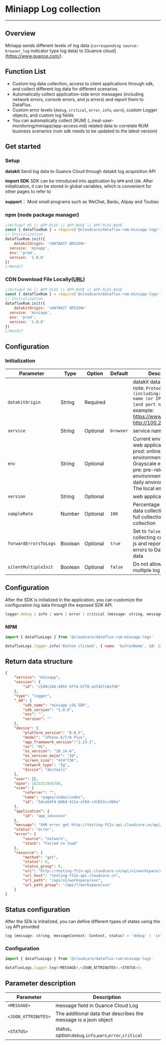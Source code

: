 # Miniapp Log collection
---

## Overview

Miniapp sends different levels of log data (` corresponding source: browser_log ` indicator type log data) to [Guance cloud] (https://www.guance.com/).

## Function List

- Custom log data collection, access to client applications through sdk, and collect different log data for different scenarios. 
- Automatically collect application-side error messages (including network errors, console errors, and js errors) and report them to DataFlux. 
- Custom error levels (` debug `, ` critical `, ` error `, ` info `, ` warn `), custom Logger objects, and custom log fields 
- You can automatically collect [RUM] (../real-user-monitoring/miniapp/app-access.md) related data to correlate RUM business scenarios (rum sdk needs to be updated to the latest version) 


## Get started

### Setup

**datakit** Send log data to Guance Cloud through datakit log acquisition API

**import SDK** SDK can be introduced into application by ` NPM ` and ` CDN `. After initialization, it can be stored in global variables, which is convenient for other pages to refer to

**support**： Most small programs such as WeChat, Baidu, Alipay and Toutiao

### npm  (node package manager)

```javascript
//#ifndef H5 || APP-PLUS || APP-NVUE || APP-PLUS-NVUE
const { datafluxRum } = require('@cloudcare/dataflux-rum-miniapp-logs')
// Initialization
datafluxRum.init({
	datakitOrigin: '<DATAKIT ORIGIN>'
  service: 'minapp',
  env: 'prod',
  version: '1.0.0'
})
//#endif
```

### CDN Download File Locally([URL](https://static.guance.com/miniapp-sdk/v1/dataflux-rum-miniapp-logs.js))

```javascript
//#ifndef H5 || APP-PLUS || APP-NVUE || APP-PLUS-NVUE
const { datafluxRum } = require('@cloudcare/dataflux-rum-miniapp-logs')
// Initialization
datafluxRum.init({
	datakitOrigin: '<DATAKIT ORIGIN>'
  service: 'miniapp',
  env: 'prod',
  version: '1.0.0'
})
//#endif
```
## Configuration

### Initialization
| **Parameter**              | **Type** | **Option** | **Default** | **Description**                                                                                                                           |
| --------------------- | -------- | ------------ | ---------- | ---------------------------------------------------------------------------------------------------------------------------------- |
| `datakitOrigin`       | String   | Required           |            | datakit data report origin note: ` Protocol (including://), domain name (or IP address) [and port number] ` For example: https://www.datakit.com, http://100.20.34.3:8088 |
| `service`             | String   | Optional           | `browser`  | service name in log                                                                                                                    |
| `env`                 | String   | Optional           |            | Current environment of web application, such as prod: online environment; Grey: Grayscale environment; pre: pre-release environment command: daily environment; local: The local environment;                          |
| `version`             | String   | Optional           |            | web application version                                                                                                                   |
| `sampleRate`          | Number   | Optional           | `100`      | Percentage of indicator data collection: ` 100 ` for full collection, ` 0 ` for no collection                                                                                  |
| `forwardErrorsToLogs` | Boolean  | Optional           | `true`     | Set to ` false `  to stop collecting console.error, js and report network errors to DataFlux log data                                                 |
| `silentMultipleInit`  | Boolean  | Optional           | `false`    | Do not allowed  initialize multiple log objects                                                                                                     |


## Configuration

After the SDK is initialized in the application, you can customize the configuration log data through the exposed SDK API. 

```javascript
logger.debug | info | warn | error | critical (message: string, messageContext = Context)
```

### NPM

```javascript
import { datafluxLogs } from '@cloudcare/dataflux-rum-miniapp-logs'

datafluxLogs.logger.info('Button clicked', { name: 'buttonName', id: 123 })
```

## Return data structure

```json
{
    "service": "miniapp",
    "session": {
        "id": "c549c2b8-4955-4f74-b7f8-a5f42fc6e79b"
    },
    "type": "logger",
    "_dd": {
        "sdk_name": "miniapp LOG SDK",
        "sdk_version": "1.0.0",
        "env": "",
        "version": ""
    },
    "device": {
        "platform_version": "8.0.5",
        "model": "iPhone 6/7/8 Plus",
        "app_framework_version":"2.23.3",
        "os": "OS",
        "os_version": "10.14.6",
        "os_version_major": "10",
        "screen_size": "414*736",
        "network_type": "3g",
        "divice": "devtools"
    },
    "user": {},
    "date": 1621321916756,
    "view": {
        "referrer": "",
        "name": "pages/index/index",
        "id": "5dce64f4-8d6d-411a-af84-c41653ccd94a"
    },
    "application": {
        "id": "app_idxxxxxx"
    },
    "message": "XHR error get http://testing-ft2x-api.cloudcare.cn/api/v1/workspace/xxx",
    "status": "error",
    "error": {
        "source": "network",
        "stack": "Failed to load"
    },
    "resource": {
        "method": "get",
        "status": 0,
        "status_group": 0,
        "url": "http://testing-ft2x-api.cloudcare.cn/api/v1/workspace/xxx",
        "url_host": "testing-ft2x-api.cloudcare.cn",
        "url_path": "/api/v1/workspace/xxx",
        "url_path_group": "/api/?/workspace/xxx"
    }
}
```

## Status configuration

After the SDk is initialized, you can define different types of states using the ` log ` API provided

```javascript
log (message: string, messageContext: Context, status? = 'debug' | 'info' | 'warning' | 'error' | 'critical')
```

### Configuration

```javascript
import { datafluxLogs } from '@cloudcare/dataflux-rum-miniapp-logs'

datafluxLogs.logger.log(<MESSAGE>,<JSON_ATTRIBUTES>,<STATUS>);
```

## Parameter description
| **Parameter**            | **Description**                                                   |
| ------------------- | ---------------------------------------------------------- |
| `<MESSAGE>`         | message field in Guance Cloud Log                             |
| `<JSON_ATTRIBUTES>` | The additional data that describes the message is a json object                      |
| `<STATUS>`          | status，option:`debug`,`info`,`warn`,`error`,`critical` |

